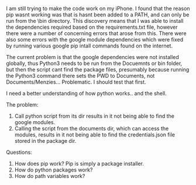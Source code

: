I am still trying to make the code work on my iPhone. I found that the reason pip wasnt working was that is hasnt been added to a PATH, and can only be run from the \bin directory. This discovery means that I was able to install the dependencies required based on the requirements.txt file, however there were a number of concerning errors that arose from this. There were also some errors with the google module dependencies which were fixed by running various google pip intall commands found on the internet. 

The current problem is that the google dependencies were not installed globally, thus Python3 needs to be run from the Docuemnts or bin folder, but then the script cant find the package files, presumably because running the Python3 command there sets the PWD to Documents, not Documents/Menzies... Problematic. I should test that first.

I need a better understanding of how python works.. and the shell.

The problem: 

1. Call python script from its dir results in it not being able to find the google modules.
2. Calling the script from the documents dir, which can access the modules, results in it not being able to find the credentials.json file stored in the package dir.

Questions:
1. How does pip work? Pip is simply a package installer.
2. How do python packages work?
3. How do path variables work?

